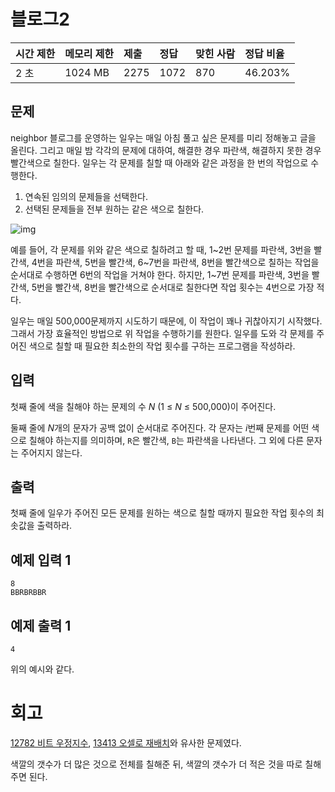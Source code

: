 # 블로그2 

| 시간 제한 | 메모리 제한 | 제출 | 정답 | 맞힌 사람 | 정답 비율 |
| :-------- | :---------- | :--- | :--- | :-------- | :-------- |
| 2 초      | 1024 MB     | 2275 | 1072 | 870       | 46.203%   |

## 문제

neighbor 블로그를 운영하는 일우는 매일 아침 풀고 싶은 문제를 미리 정해놓고 글을 올린다. 그리고 매일 밤 각각의 문제에 대하여, 해결한 경우 파란색, 해결하지 못한 경우 빨간색으로 칠한다. 일우는 각 문제를 칠할 때 아래와 같은 과정을 한 번의 작업으로 수행한다.

1. 연속된 임의의 문제들을 선택한다.
2. 선택된 문제들을 전부 원하는 같은 색으로 칠한다.

![img](https://upload.acmicpc.net/72fda166-5e2c-42b4-a9c1-e52993a5c45e/-/preview/)

예를 들어, 각 문제를 위와 같은 색으로 칠하려고 할 때, 1~2번 문제를 파란색, 3번을 빨간색, 4번을 파란색, 5번을 빨간색, 6~7번을 파란색, 8번을 빨간색으로 칠하는 작업을 순서대로 수행하면 6번의 작업을 거쳐야 한다. 하지만, 1~7번 문제를 파란색, 3번을 빨간색, 5번을 빨간색, 8번을 빨간색으로 순서대로 칠한다면 작업 횟수는 4번으로 가장 적다.

일우는 매일 500,000문제까지 시도하기 때문에, 이 작업이 꽤나 귀찮아지기 시작했다. 그래서 가장 효율적인 방법으로 위 작업을 수행하기를 원한다. 일우를 도와 각 문제를 주어진 색으로 칠할 때 필요한 최소한의 작업 횟수를 구하는 프로그램을 작성하라.

## 입력

첫째 줄에 색을 칠해야 하는 문제의 수 *N* (1 ≤ *N* ≤ 500,000)이 주어진다.

둘째 줄에 *N*개의 문자가 공백 없이 순서대로 주어진다. 각 문자는 *i*번째 문제를 어떤 색으로 칠해야 하는지를 의미하며, `R`은 빨간색, `B`는 파란색을 나타낸다. 그 외에 다른 문자는 주어지지 않는다.

## 출력

첫째 줄에 일우가 주어진 모든 문제를 원하는 색으로 칠할 때까지 필요한 작업 횟수의 최솟값을 출력하라.

## 예제 입력 1

```
8
BBRBRBBR
```

## 예제 출력 1 

```
4
```

위의 예시와 같다.

# 회고

[12782 비트 우정지수](https://www.acmicpc.net/problem/12782), [13413 오셀로 재배치](https://www.acmicpc.net/problem/13413)와 유사한 문제였다.

색깔의 갯수가 더 많은 것으로 전체를 칠해준 뒤, 색깔의 갯수가 더 적은 것을 따로 칠해주면 된다.